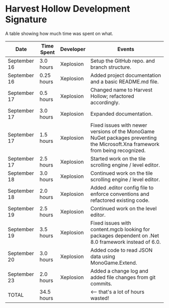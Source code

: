 # Harvest Hollow Development Signature

A table showing how much time was spent on what.

| Date         | Time Spent | Developer |   Events
|--------------|------------|-----------|---------------------
| September 16 | 3.0 hours  | Xeplosion | Setup the GitHub repo. and branch structure.
| September 16 | 0.25 hours | Xeplosion | Added project documentation and a basic README.md file.
| September 17 | 0.5 hours  | Xeplosion | Changed name to Harvest Hollow; refactored accordingly.
| September 17 | 3.0 hours  | Xeplosion | Expanded documentation.
| September 17 | 1.5 hours  | Xeplosion | Fixed issues with newer versions of the MonoGame NuGet packages preventing the Microsoft.Xna framework from being recognized.
| September 17 | 2.5 hours  | Xeplosion | Started work on the tile scrolling engine / level editor.
| September 18 | 3.0 hours  | Xeplosion | Continued work on the tile scrolling engine / level editor.
| September 18 | 2.0 hours  | Xeplosion | Added .editor config file to enforce conventions and refactored existing code.
| September 19 | 2.5 hours  | Xeplosion | Continued work on the level editor.
| September 19 | 3.5 hours  | Xeplosion | Fixed issues with content.mgcb looking for packages dependent on .Net 8.0 framework instead of 6.0.
| September 20 | 3.0 hours  | Xeplosion | Added code to read JSON data using MonoGame.Extend.
| September 23 | 2.0 hours  | Xeplosion | Added a change log and added file changes from git commits.
| TOTAL        | 34.5 hours |           | <-- that's a lot of hours wasted!
